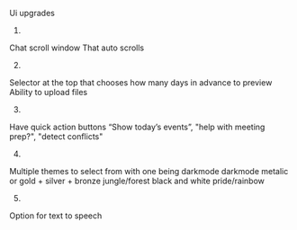Ui upgrades

1.
Chat scroll window
That auto scrolls

2.
Selector at the top that chooses how many days in advance to preview
Ability to upload files

3.
Have quick action buttons “Show today’s events”, "help with meeting prep?", "detect conflicts"


4.
Multiple themes to select from
with one being darkmode
darkmode
metalic or gold + silver + bronze 
jungle/forest
black and white
pride/rainbow


5.
Option for text to speech
